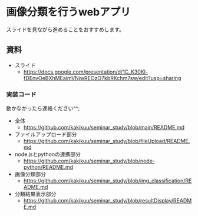 # 画像分類を行うwebアプリ

スライドを見ながら進めることをおすすめします。

## 資料
- スライド
    - https://docs.google.com/presentation/d/1C_K30Kl-fDEnvOeBXhMEaimVNjwREOzO7kbRKchm7sw/edit?usp=sharing 

### 実装コード
動かなかったら連絡ください^^;

- 全体
    - https://github.com/kakikuu/seminar_study/blob/main/README.md
- ファイルアップロード部分
    - https://github.com/kakikuu/seminar_study/blob/fileUpload/README.md
- node.jsとpythonの連携部分
    - https://github.com/kakikuu/seminar_study/blob/node-python/README.md
- 画像分類部分
    - https://github.com/kakikuu/seminar_study/blob/img_classification/README.md
- 分類結果表示部分
    - https://github.com/kakikuu/seminar_study/blob/resultDisplay/README.md
 
